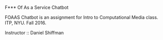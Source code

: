 F*** Of As a Service Chatbot 

FOAAS Chatbot is an assignment for Intro to Computational Media class.
ITP, NYU. Fall 2016.


Instructor :: Daniel Shiffman
